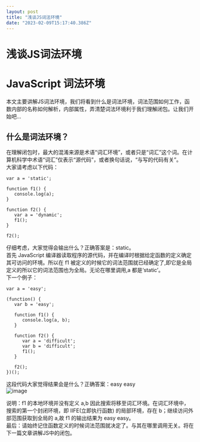 ```yaml
---
layout: post
title: "浅谈JS词法环境"
date: "2023-02-09T15:17:40.386Z"
---
```

浅谈JS词法环境
========

JavaScript 词法环境
===============

本文主要讲解JS词法环境，我们将看到什么是词法环境，词法范围如何工作，函数内部的名称如何解析，内部属性，弄清楚词法环境利于我们理解闭包。让我们开始吧...

什么是词法环境？
--------

在理解闭包时，最大的混淆来源是术语“词汇环境”，或者只是“词汇”这个词。在计算机科学中术语“词汇”仅表示“源代码”，或者换句话说，“与写的代码有关”。  
大家请考虑以下代码：

    var a = 'static';
    
    function f1() {
       console.log(a);
    }
    
    function f2() {
       var a = 'dynamic';
       f1();
    }
    
    f2();
    
    

仔细考虑，大家觉得会输出什么？正确答案是：static。  
首先 JavaScript 编译器读取程序的源代码，并在编译时根据给定函数的定义确定其可访问的环境。所以在 f1 被定义的时候它的词法范围就已经确定了,即它是全局定义的所以它的词法范围也为全局。无论在哪里调用,a 都是‘static’。  
下一个例子：

    var a = 'easy';
    
    (function() {
       var b = 'easy';
    
       function f1() {
          console.log(a, b);
       }
    
       function f2() {
          var a = 'difficult';
          var b = 'difficult';
          f1();
       }
    
       f2();
    })();
    

这段代码大家觉得结果会是什么？正确答案：easy easy  
![image](https://img2023.cnblogs.com/blog/2586303/202302/2586303-20230209133221700-1734707832.png)

说明：f1 的本地环境并没有定义 a,b 因此搜索将移至词汇环境。在词汇环境中，搜索的第一个封闭环境，即 IIFE(立即执行函数) 的局部环境，存在 b；继续访问外部范围获取到全局的 a,故 f1 的输出结果为 easy easy。  
最后：请始终记住函数定义的时候词法范围就决定了。与其在哪里调用无关。将在下一篇文章讲解JS中的闭包。